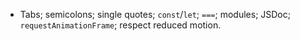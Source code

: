 - Tabs; semicolons; single quotes; `const`/`let`; `===`; modules; JSDoc; `requestAnimationFrame`; respect reduced motion.
